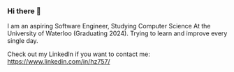 ### Hi there 👋

I am an aspiring Software Engineer, Studying Computer Science At the University of Waterloo (Graduating 2024). Trying to learn and improve every single day.

Check out my LinkedIn if you want to contact me: https://www.linkedin.com/in/hz757/
